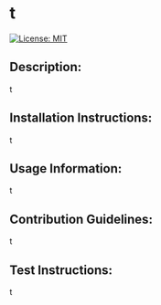 # t

[![License: MIT](https://img.shields.io/badge/License-MIT-yellow.svg)](https://opensource.org/licenses/MIT)

## Description:

t

## Installation Instructions:

t

## Usage Information:

t

## Contribution Guidelines:

t

## Test Instructions:

t